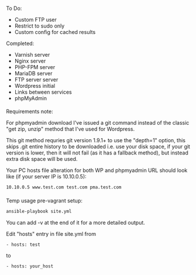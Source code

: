 ####

To Do:
 - Custom FTP user
 - Restrict to sudo only
 - Custom config for cached results

Completed:
 - Varnish server
 - Nginx server
 - PHP-FPM server
 - MariaDB server
 - FTP server server
 - Wordpress initial
 - Links between services
 - phpMyAdmin

####

Requirements note:

For phpmyadmin download I've issued a git command instead of the classic "get zip, unzip" method that I've used for Wordpress.

This git method requries git version 1.9.1+ to use the "depth=1" option, this skips .git entire history to be downloaded i.e. use your disk space, if your git version is lower, then it will not fail (as it has a fallback method), but instead extra disk space will be used.

Your PC hosts file alteration for both WP and phpmyadmin URL should look like (if your server IP is 10.10.0.5):

```bash
10.10.0.5 www.test.com test.com pma.test.com
```

####

Temp usage pre-vagrant setup:

```bash
ansible-playbook site.yml
```
You can add -v at the end of it for a more detailed output.

Edit "hosts" entry in file site.yml from

```bash
- hosts: test
```
to
```bash
- hosts: your_host
```

